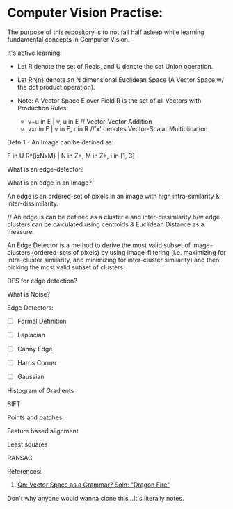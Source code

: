 # Computer Vision Practise:

The purpose of this repository is to not fall half asleep while learning fundamental concepts in Computer Vision.

It's active learning!
 
- Let R denote the set of Reals, and U denote the set Union operation.

- Let R^{n} denote an N dimensional Euclidean Space (A Vector Space w/ the dot product operation).

- Note: A Vector Space E over Field R is the set of all Vectors with Production Rules: 
	- v+u in E | v, u in E // Vector-Vector Addition
	- vxr in E | v in E, r in R //'x' denotes Vector-Scalar Multiplication

Defn 1 - An Image can be defined as:

F in U R^{ixNxM} | N in Z+, M in Z+, i in [1, 3]


What is an edge-detector?

What is an edge in an Image?

An edge is an ordered-set of pixels in an image with high intra-similarity & inter-dissimilarity.

// An edge is can be defined as a cluster e and inter-dissimlarity b/w edge clusters can be calculated using centroids & Euclidean Distance as a measure.

An Edge Detector is a method to derive the most valid subset of image-clusters (ordered-sets of pixels) by using image-filtering (i.e. maximizing for intra-cluster similarity, and minimizing for inter-cluster similarity) and then picking the most valid subset of clusters.


DFS for edge detection?



What is Noise?





Edge Detectors:

- [ ] Formal Definition

- [ ] Laplacian 

- [ ] Canny Edge 

- [ ] Harris Corner 

- [ ] Gaussian 

Histogram of Gradients


SIFT

Points and patches

Feature based alignment

Least squares

RANSAC

References:

1. [Qn: Vector Space as a Grammar? Soln: "Dragon Fire"](https://arxiv.org/pdf/1901.10723.pdf)



Don't why anyone would wanna clone this...It's literally notes.

